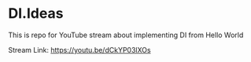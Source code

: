 # DI.Ideas
This is repo for YouTube stream about implementing DI from Hello World

Stream Link: https://youtu.be/dCkYP03lXOs
